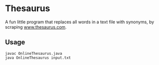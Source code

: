# Thesaurus
A fun little program that replaces all words in a text file with synonyms, by scraping www.thesaurus.com.

## Usage
```
javac OnlineThesaurus.java
java OnlineThesaurus input.txt
```
